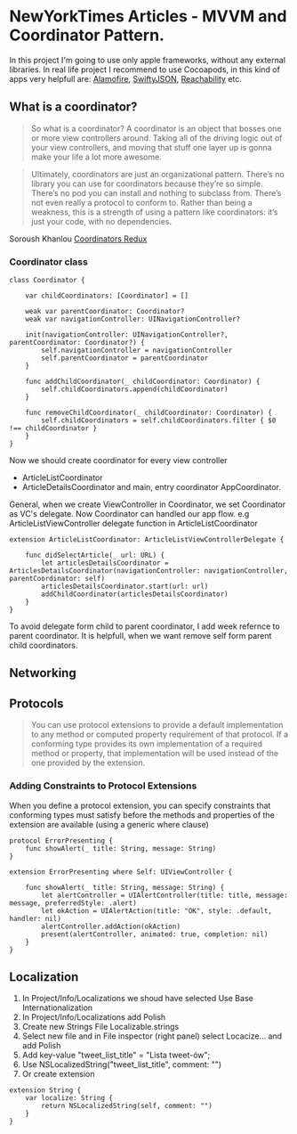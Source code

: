 # NewYorkTimes Articles - MVVM and Coordinator Pattern.

In this project I'm going to use only apple frameworks, without any external libraries.
In real life project I recommend to use Cocoapods, in this kind of apps very helpfull are: [Alamofire](https://github.com/Alamofire/Alamofire), [SwiftyJSON](https://github.com/SwiftyJSON/SwiftyJSON), [Reachability](https://github.com/ashleymills/Reachability.swift) etc.

## What is a coordinator?

> So what is a coordinator? A coordinator is an object that bosses one or more view controllers around. Taking all of the driving logic out of your view controllers, and moving that stuff one layer up is gonna make your life a lot more awesome.

> Ultimately, coordinators are just an organizational pattern. There’s no library you can use for coordinators because they’re so simple. There’s no pod you can install and nothing to subclass from. There’s not even really a protocol to conform to. Rather than being a weakness, this is a strength of using a pattern like coordinators: it’s just your code, with no dependencies.

Soroush Khanlou [Coordinators Redux](http://khanlou.com/2015/10/coordinators-redux/) 


### Coordinator class

```
class Coordinator {

    var childCoordinators: [Coordinator] = []

    weak var parentCoordinator: Coordinator?
    weak var navigationController: UINavigationController?

    init(navigationController: UINavigationController?, parentCoordinator: Coordinator?) {
        self.navigationController = navigationController
        self.parentCoordinator = parentCoordinator
    }

    func addChildCoordinator(_ childCoordinator: Coordinator) {
        self.childCoordinators.append(childCoordinator)
    }

    func removeChildCoordinator(_ childCoordinator: Coordinator) {
        self.childCoordinators = self.childCoordinators.filter { $0 !== childCoordinator }
    }
}
```

Now we should create coordinator for every view controller 
- ArticleListCoordinator
- ArticleDetailsCoordinator
and main, entry coordinator AppCoordinator.

General, when we create ViewController in Coordinator, we set Coordinator as VC's delegate.
Now Coordinator can handled our app flow. 
e.g ArticleListViewController delegate function in ArticleListCoordinator

```
extension ArticleListCoordinator: ArticleListViewControllerDelegate {

    func didSelectArticle(_ url: URL) {
        let articlesDetailsCoordinator = ArticlesDetailsCoordinator(navigationController: navigationController, parentCoordinator: self)
        articlesDetailsCoordinator.start(url: url)
        addChildCoordinator(articlesDetailsCoordinator)
    }
}

```

To avoid delegate form child to parent coordinator, I add week refernce to parent coordinator. It is helpfull, when we want remove self form parent child coordinators.

## Networking




## Protocols 

> You can use protocol extensions to provide a default implementation to any method or computed property requirement of that protocol. If a conforming type provides its own implementation of a required method or property, that implementation will be used instead of the one provided by the extension.

### Adding Constraints to Protocol Extensions

When you define a protocol extension, you can specify constraints that conforming types must satisfy before the methods and properties of the extension are available (using a generic where clause)


```
protocol ErrorPresenting {
    func showAlert(_ title: String, message: String)
}

extension ErrorPresenting where Self: UIViewController {

    func showAlert(_ title: String, message: String) {
        let alertController = UIAlertController(title: title, message: message, preferredStyle: .alert)
        let okAction = UIAlertAction(title: "OK", style: .default, handler: nil)
        alertController.addAction(okAction)
        present(alertController, animated: true, completion: nil)
    }
}

```


## Localization

1. In Project/Info/Localizations we shoud have selected Use Base Internationalization 
2. In Project/Info/Localizations add Polish 
3. Create new Strings File Localizable.strings
4. Select new file and in File inspector (right panel) select Locacize... and add Polish
5. Add key-value "tweet_list_title" = "Lista tweet-ów"; 
6. Use NSLocalizedString("tweet_list_title", comment: "")
7. Or create extension 

```
extension String {
    var localize: String {
        return NSLocalizedString(self, comment: "")
    }
}
```
